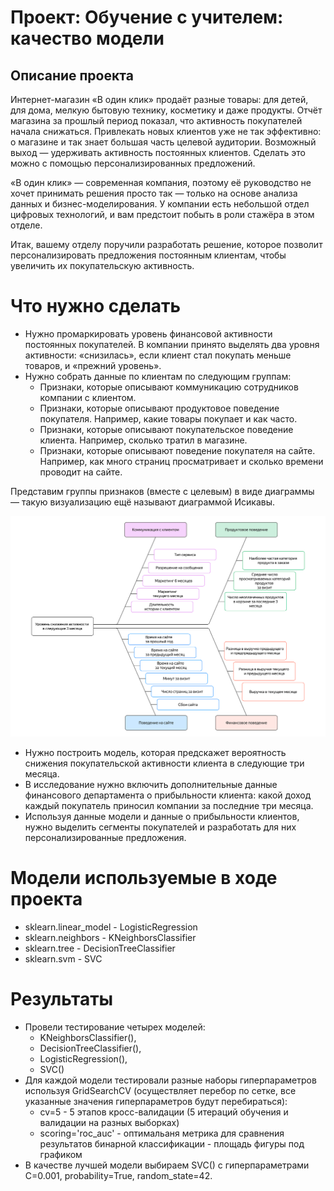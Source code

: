 # Проект: Обучение с учителем: качество модели

## Описание проекта

Интернет-магазин «В один клик» продаёт разные товары: для детей, для дома, мелкую бытовую технику, косметику и даже продукты. Отчёт магазина за прошлый период показал, что активность покупателей начала снижаться. Привлекать новых клиентов уже не так эффективно: о магазине и так знает большая часть целевой аудитории. Возможный выход — удерживать активность постоянных клиентов. Сделать это можно с помощью персонализированных предложений.

«В один клик» — современная компания, поэтому её руководство не хочет принимать решения просто так — только на основе анализа данных и бизнес-моделирования. У компании есть небольшой отдел цифровых технологий, и вам предстоит побыть в роли стажёра в этом отделе. 

Итак, вашему отделу поручили разработать решение, которое позволит персонализировать предложения постоянным клиентам, чтобы увеличить их покупательскую активность.

# Что нужно сделать

 - Нужно промаркировать уровень финансовой активности постоянных покупателей. В компании принято выделять два уровня активности: «снизилась», если клиент стал покупать меньше товаров, и «прежний уровень».
 - Нужно собрать данные по клиентам по следующим группам:
    - Признаки, которые описывают коммуникацию сотрудников компании с клиентом.
    - Признаки, которые описывают продуктовое поведение покупателя. Например, какие товары покупает и как часто.
    - Признаки, которые описывают покупательское поведение клиента. Например, сколько тратил в магазине.
    - Признаки, которые описывают поведение покупателя на сайте. Например, как много страниц просматривает и сколько времени проводит на сайте.

Представим группы признаков (вместе с целевым) в виде диаграммы — такую визуализацию ещё называют диаграммой Исикавы.

![диаграмма Исикавы](./img/diagram_01.png)


 - Нужно построить модель, которая предскажет вероятность снижения покупательской активности клиента в следующие три месяца.
 - В исследование нужно включить дополнительные данные финансового департамента о прибыльности клиента: какой доход каждый покупатель приносил компании за последние три месяца.
 - Используя данные модели и данные о прибыльности клиентов, нужно выделить сегменты покупателей и разработать для них персонализированные предложения.


# Модели используемые в ходе проекта

 - sklearn.linear_model - LogisticRegression
 - sklearn.neighbors - KNeighborsClassifier
 - sklearn.tree - DecisionTreeClassifier
 - sklearn.svm - SVC

# Результаты

 - Провели тестирование четырех моделей:
     - KNeighborsClassifier(),
     - DecisionTreeClassifier(),
     - LogisticRegression(),
     - SVC()
 - Для каждой модели тестировали разные наборы гиперпараметров используя GridSearchCV (осуществляет перебор по сетке, все указанные значения гиперпараметров будут перебираться): 
     - cv=5 - 5 этапов кросс-валидации (5 итераций обучения и валидации на разных выборках)
     - scoring='roc_auc' - оптимальаня метрика для сравнения результатов бинарной классификации - площадь фигуры под графиком
 - В качестве лучшей модели выбираем SVC() с гиперпараметрами C=0.001, probability=True, random_state=42.